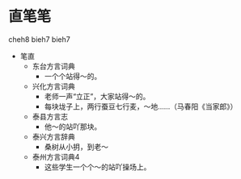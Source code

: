 # 直笔笔
cheh8 bieh7 bieh7
+ 笔直
  * 东台方言词典
    - 一个个站得～的。
  * 兴化方言词典
    - 老师一声“立正”，大家站得～的。
    - 每块垅子上，两行蚕豆七行麦，～地……（马春阳《当家郎》）
  * 泰县方言志
    - 他～的站吖那块。
  * 泰兴方言辞典
    - 桑树从小抈，到老～
  * 泰州方言词典4
    - 这些学生一个个～的站吖操场上。
